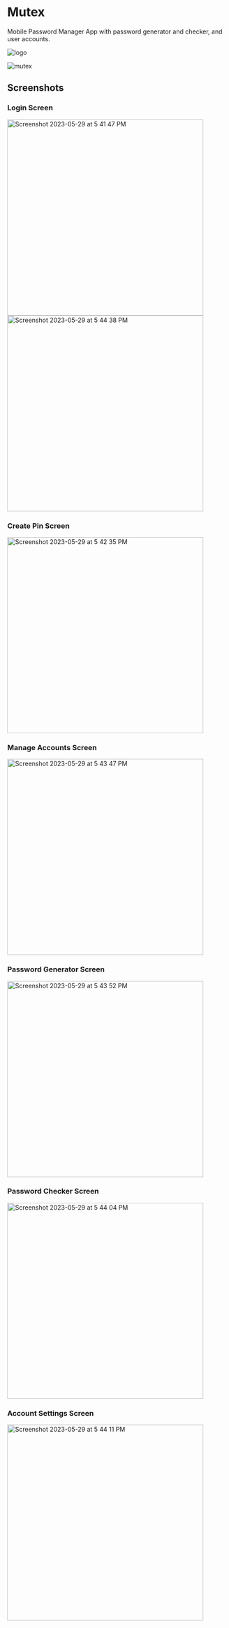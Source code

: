 # Mutex

Mobile Password Manager App with password generator and checker, and user accounts.

![logo](https://github.com/melmatx/Mutex/assets/87235413/49f0b39e-b3b9-4b21-b258-e3721e0dbaa3)

![mutex](https://github.com/melmatx/Mutex/assets/87235413/1522cde7-0985-47ed-a136-c77c552e1c8c)

## Screenshots

### Login Screen

<img width="449" alt="Screenshot 2023-05-29 at 5 41 47 PM" src="https://github.com/melmatx/Mutex/assets/87235413/dff3000a-cf33-42aa-91ed-d4e5a9c2f4c7">
<img width="449" alt="Screenshot 2023-05-29 at 5 44 38 PM" src="https://github.com/melmatx/Mutex/assets/87235413/b0402ef1-5de0-4010-a145-5774af4ad109">

### Create Pin Screen

<img width="449" alt="Screenshot 2023-05-29 at 5 42 35 PM" src="https://github.com/melmatx/Mutex/assets/87235413/52ed4fce-c817-46b0-b31a-1e19a7f4176e">

### Manage Accounts Screen

<img width="449" alt="Screenshot 2023-05-29 at 5 43 47 PM" src="https://github.com/melmatx/Mutex/assets/87235413/8612312c-6f8a-462c-91bb-a72ad106a73f">

### Password Generator Screen

<img width="449" alt="Screenshot 2023-05-29 at 5 43 52 PM" src="https://github.com/melmatx/Mutex/assets/87235413/6fa6bc01-9108-4dab-97e3-5e6b25f3a946">

### Password Checker Screen

<img width="449" alt="Screenshot 2023-05-29 at 5 44 04 PM" src="https://github.com/melmatx/Mutex/assets/87235413/1d03e195-9c32-40c6-b740-8b447eafab07">

### Account Settings Screen

<img width="449" alt="Screenshot 2023-05-29 at 5 44 11 PM" src="https://github.com/melmatx/Mutex/assets/87235413/ecaa5dc7-4971-4f58-a3d1-817043d1e42c">
